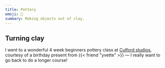 ```yaml
---
title: Pottery
emoji: 🏺
summary: Making objects out of clay.
---
```


## Turning clay

I went to a wonderful 4 week beginners pottery class at [Culford studios](https://www.culfordstudios.co.uk/), courtesy of a birthday present from {{< friend "yvette" >}} — I really want to go back to do a longer course!
